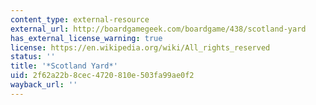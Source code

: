 ```yaml
---
content_type: external-resource
external_url: http://boardgamegeek.com/boardgame/438/scotland-yard
has_external_license_warning: true
license: https://en.wikipedia.org/wiki/All_rights_reserved
status: ''
title: '*Scotland Yard*'
uid: 2f62a22b-8cec-4720-810e-503fa99ae0f2
wayback_url: ''
---
```

